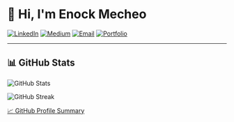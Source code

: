 # 👋 Hi, I'm Enock Mecheo

[![LinkedIn](https://img.shields.io/badge/LinkedIn-0077B5?style=for-the-badge&logo=linkedin&logoColor=white)](https://www.linkedin.com/in/enock-mecheo-56390b1a6/)
[![Medium](https://img.shields.io/badge/Medium-000000?style=for-the-badge&logo=medium&logoColor=white)](https://medium.com/@enockmecheo)
[![Email](https://img.shields.io/badge/Email-D14836?style=for-the-badge&logo=gmail&logoColor=white)](mailto:enockmecheo@nyu.edu)
[![Portfolio](https://img.shields.io/badge/Portfolio-1E88E5?style=for-the-badge&logo=firefox&logoColor=white)](https://enockmecheo.com/)

---

## 📊 GitHub Stats

![GitHub Stats](https://github-readme-stats.vercel.app/api?username=enockmagara&show_icons=true&theme=radical)

![GitHub Streak](https://github-readme-streak-stats.herokuapp.com/?user=enockmagara&theme=radical&hide_border=false&include_all_commits=true&count_private=true)

[📈 GitHub Profile Summary](https://profile-summary-for-github.com/user/enockmagara)



